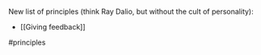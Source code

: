 New list of principles (think Ray Dalio, but without the cult of personality):

- [[Giving feedback]]

<!-- Keywords -->
#principles
<!-- /Keywords -->
